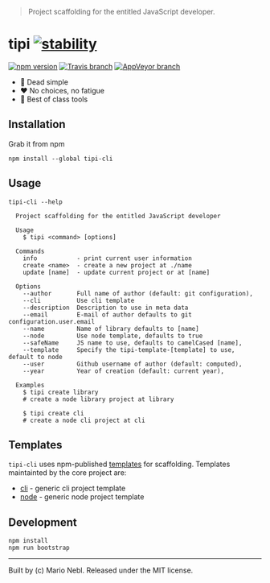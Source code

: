 > Project scaffolding for the entitled JavaScript developer.

# tipi [![stability][0]][1]

[![npm version][6]][7] [![Travis branch][2]][3] [![AppVeyor branch][4]][5]

*  :rocket: Dead simple
*  :heart: No choices, no fatigue
*  :tada: Best of class tools


## Installation

Grab it from npm

```shell
npm install --global tipi-cli
```

## Usage

```
tipi-cli --help

  Project scaffolding for the entitled JavaScript developer

  Usage
    $ tipi <command> [options]

  Commands
    info           - print current user information
    create <name>  - create a new project at ./name
    update [name]  - update current project or at [name]

  Options
    --author       Full name of author (default: git configuration),
    --cli          Use cli template
    --description  Description to use in meta data
    --email        E-mail of author defaults to git configuration.user.email
    --name         Name of library defaults to [name]
    --node         Use node template, defaults to true
    --safeName     JS name to use, defaults to camelCased [name],
    --template     Specify the tipi-template-[template] to use, default to node
    --user         Github username of author (default: computed),
    --year         Year of creation (default: current year),

  Examples
    $ tipi create library
    # create a node library project at library

    $ tipi create cli
    # create a node cli project at cli
```

## Templates

`tipi-cli` uses npm-published [templates][8] for scaffolding.
Templates maintainted by the core project are:

* [cli](packages/cli)   - generic cli project template
* [node](packages/node) - generic node project template

## Development

```
npm install
npm run bootstrap
```

---
Built by (c) Mario Nebl. Released under the MIT license.

[0]: https://img.shields.io/badge/stability-experimental-orange.svg?style=flat-square
[1]: https://nodejs.org/api/documentation.html#documentation_stability_index
[2]: https://img.shields.io/travis/marionebl/tipi-cli/master.svg?style=flat-square
[3]: https://travis-ci.org/marionebl/tipi-cli
[4]: https://img.shields.io/appveyor/ci/marionebl/tipi-cli/master.svg?style=flat-square
[5]: https://ci.appveyor.com/project/marionebl/tipi-cli
[6]: https://img.shields.io/npm/v/tipi-cli.svg?style=flat-square
[7]: https://npmjs.org/package/tipi-cli
[8]: https://www.npmjs.com/search?q=tipi-template
